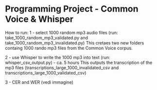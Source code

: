# Programming Project - Common Voice & Whisper

How to run:
1 - select 1000 random mp3 audio files (run: take_1000_random_mp3_validated.py and take_1000_random_mp3_invalidated.py)
This cretaes two new folders containg 1000 rando mp3 files from the Common Voice corpus.

2 - use Whisper to write the 1000 mp3 into text (run: whisper_csv_output.py) - ca. 5 hours
This outputs the transcription of the mp3 files (transcriptions_large_1000_invalidated_csv and transcriptions_large_1000_validated_csv)

3 - CER and WER (vedi immagine)
